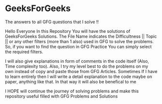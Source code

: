 # GeeksForGeeks
The answers to all GFG questions that I solve !!

Hello Everyone In this Repository You will have the solutions of GeeksForGeeks Solutions. The File Name indicates the Difficultness || Topic || or any other filters 
(more than 1 also) used in GFG to solve the problems. So, if you want to find the question in GFG Practice You can simply select the required filters.

I will also give explanations in form of comments in the code itself (Also, Time complexity too).
Also, I try my level best to do the problems on my own instead of copy and paste those from GFG Articles. 
Sometimes If I have to learn entirely then I will write a detail explanation to the code maybe on paper, anything like that. 
In that way it will also be benefical to me 

I HOPE will continue the journey of solving problems and make this repository useful filled with GFG Problems and Solutions
